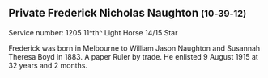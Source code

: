 ## Private Frederick Nicholas Naughton <small>(10‑39‑12)</small>

Service number: 1205 11^th^ Light Horse 14/15 Star

Frederick was born in Melbourne to William Jason Naughton and Susannah Theresa Boyd in 1883. A paper Ruler by trade. He enlisted 9 August 1915 at 32 years and 2 months.
